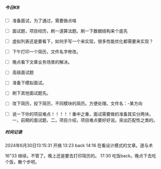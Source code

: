 



##### 今日KR

+ [ ] 准备面试，为了通过，需要做点啥
+ [ ] 面试题，项目经历，刷一道算法题。刷一下数据结构来个底先
+ [ ] 虚拟列表还是要看下，如何手写一个来实现，很多性能优化都需要来实现？
+ [ ] 下午打印一个简历，文件名字修改。
+ [ ] 晚点看下文章业务场景的解决。
+ [ ] 高级面试题
+ [ ] 准备下模拟面试。
+ [ ] 刷下其他面试题先。
+ [ ] 改下简历，投下简历，不同模块的简历。方便处理。文件名：-某方向
+ [ ] 说一下你的项目难点！！！！！重中之重，面试需要做的准备其实分两块，一，前期的面试题，二，项目介绍，项目难点要好好说。突出匹配性之类的。



##### 时间记录

2024年6月30日13:15:31 开搞  13:23 back  14:16 在看设计模式的文章。道与术

16"33 继续。不管了。晚上还是要去打印简历的。  17:30 吃饭back。晚点下去吃个饭，散个步吧。